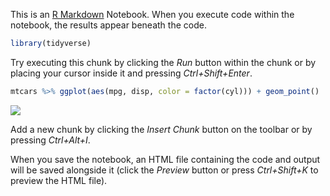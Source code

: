 This is an [R Markdown](http://rmarkdown.rstudio.com) Notebook. When you execute code within the notebook, the results appear beneath the code.

``` r
library(tidyverse)
```

Try executing this chunk by clicking the *Run* button within the chunk or by placing your cursor inside it and pressing *Ctrl+Shift+Enter*.

``` r
mtcars %>% ggplot(aes(mpg, disp, color = factor(cyl))) + geom_point()
```

![](https://raw.githubusercontent.com/emiltb/os_test/master/rmarkdown_test_files/figure-markdown_github/unnamed-chunk-2-1.png)

Add a new chunk by clicking the *Insert Chunk* button on the toolbar or by pressing *Ctrl+Alt+I*.

When you save the notebook, an HTML file containing the code and output will be saved alongside it (click the *Preview* button or press *Ctrl+Shift+K* to preview the HTML file).
